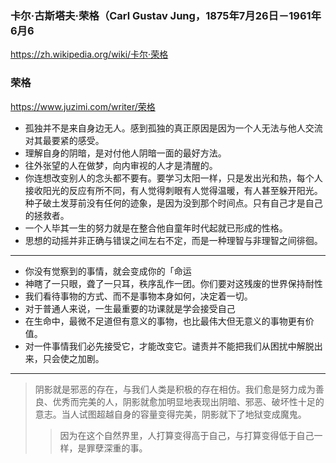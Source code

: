 ### 卡尔·古斯塔夫·荣格（Carl Gustav Jung，1875年7月26日－1961年6月6
https://zh.wikipedia.org/wiki/卡尔·荣格
### 荣格
https://www.juzimi.com/writer/荣格
- 孤独并不是来自身边无人。感到孤独的真正原因是因为一个人无法与他人交流对其最要紧的感受。
- 理解自身的阴暗，是对付他人阴暗一面的最好方法。
- 往外张望的人在做梦，向内审视的人才是清醒的。
- 你连想改变别人的念头都不要有。要学习太阳一样，只是发出光和热，每个人接收阳光的反应有所不同，有人觉得刺眼有人觉得温暖，有人甚至躲开阳光。种子破土发芽前没有任何的迹象，是因为没到那个时间点。只有自己才是自己的拯救者。
- 一个人毕其一生的努力就是在整合他自童年时代起就已形成的性格。
- 思想的动摇并非正确与错误之间左右不定，而是一种理智与非理智之间徘徊。
---
- 你没有觉察到的事情，就会变成你的「命运
- 神瞎了一只眼，聋了一只耳，秩序乱作一团。你们要对这残废的世界保持耐性
- 我们看待事物的方式、而不是事物本身如何，决定着一切。
- 对于普通人来说，一生最重要的功课就是学会接受自己
- 在生命中，最微不足道但有意义的事物，也比最伟大但无意义的事物更有价值。
- 对一件事情我们必先接受它，才能改变它。谴责并不能把我们从困扰中解脱出来，只会使之加剧。
---
>阴影就是邪恶的存在，与我们人类是积极的存在相仿。我们愈是努力成为善良、优秀而完美的人，阴影就愈加明显地表现出阴暗、邪恶、破坏性十足的意志。当人试图超越自身的容量变得完美，阴影就下了地狱变成魔鬼。
>>因为在这个自然界里，人打算变得高于自己，与打算变得低于自己一样，是罪孽深重的事。